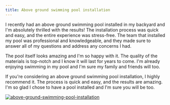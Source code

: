 ```yaml
---
title: Above ground swimming pool installation
---
```


I recently had an above ground swimming pool installed in my backyard and I'm absolutely thrilled with the results! The installation process was quick and easy, and the entire experience was stress-free. The team that installed my pool was professional and knowledgeable, and they made sure to answer all of my questions and address any concerns I had.

The pool itself looks amazing and I'm so happy with it. The quality of the materials is top-notch and I know it will last for years to come. I'm already enjoying swimming in my pool and I'm sure my family and friends will too.

If you're considering an above ground swimming pool installation, I highly recommend it. The process is quick and easy, and the results are amazing. I'm so glad I chose to have a pool installed and I'm sure you will be too.

[![above-ground-swimming-pool-installation](<https://dabuttonfactory.com/button.png?t=CHECK+SERVICE&f=Noto+Sans-Bold&ts=26&tc=fff&hp=45&vp=20&c=11&bgt=unicolored&bgc=4bd42f>)](<https://www.bark.com/?a_aid=5d2d0e83cdc39>)